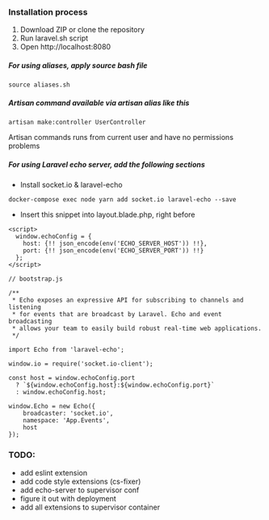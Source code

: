 ### Installation process
1. Download ZIP or clone the repository
2. Run laravel.sh script
3. Open http://localhost:8080

##### For using aliases, apply source bash file
```
source aliases.sh
``` 

##### Artisan command available via artisan alias like this
```
artisan make:controller UserController
```
Artisan commands runs from current user and have no permissions problems

##### For using Laravel echo server, add the following sections
- Install socket.io & laravel-echo
```
docker-compose exec node yarn add socket.io laravel-echo --save
 ``` 
- Insert this snippet into layout.blade.php, right before <script src="{{ asset('app.js') }}"></script>
```
<script>
  window.echoConfig = {
    host: {!! json_encode(env('ECHO_SERVER_HOST')) !!},
    port: {!! json_encode(env('ECHO_SERVER_PORT')) !!}
  };
</script>
```
```
// bootstrap.js

/**
 * Echo exposes an expressive API for subscribing to channels and listening
 * for events that are broadcast by Laravel. Echo and event broadcasting
 * allows your team to easily build robust real-time web applications.
 */

import Echo from 'laravel-echo';

window.io = require('socket.io-client');

const host = window.echoConfig.port
  ? `${window.echoConfig.host}:${window.echoConfig.port}`
  : window.echoConfig.host;

window.Echo = new Echo({
    broadcaster: 'socket.io',
    namespace: 'App.Events',
    host
});
``` 

### TODO:
- add eslint extension
- add code style extensions (cs-fixer)
- add echo-server to supervisor conf
- figure it out with deployment
- add all extensions to supervisor container
